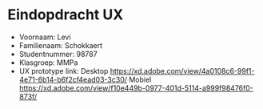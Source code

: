# Eindopdracht UX

- Voornaam: Levi
- Familienaam: Schokkaert
- Studentnummer: 98787
- Klasgroep: MMPa
- UX prototype link: Desktop https://xd.adobe.com/view/4a0108c6-99f1-4e71-6b14-b6f2cf4ead03-3c30/
                     Mobiel https://xd.adobe.com/view/f10e449b-0977-401d-5114-a999f98476f0-873f/